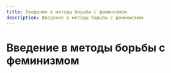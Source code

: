 ```yaml
---
title: Введение в методы борьбы с феминизмом
description: Введение в методы борьбы с феминизмом
---
```


# Введение в методы борьбы с феминизмом
